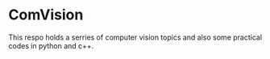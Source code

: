 # ComVision
This respo holds a serries of computer vision topics and also some practical codes in python and c++.
